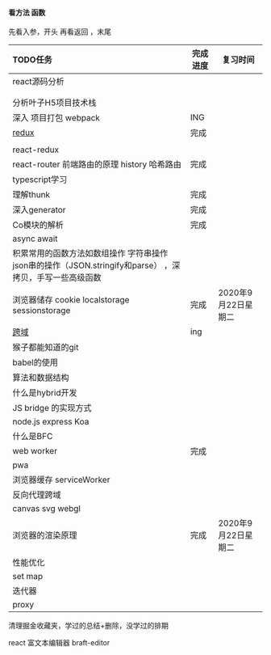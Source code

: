 #### 看方法 函数
先看入参，开头
再看返回 ，末尾



| TODO任务                                                     | 完成进度 | 复习时间            |
| :----------------------------------------------------------- | -------- | ------------------- |
| react源码分析                                                |          |                     |
|                                                              |          |                     |
|                                                              |          |                     |
| 分析叶子H5项目技术栈                                         |          |                     |
| 深入 项目打包    webpack                                     | ING      |                     |
| [redux](./React/redux/redux.js)                              | 完成     |                     |
|                                                              |          |                     |
| react-redux                                                  |          |                     |
| react-router 前端路由的原理 history 哈希路由                 | 完成     |                     |
| typescript学习                                               |          |                     |
| 理解thunk                                                    | 完成     |                     |
| 深入generator                                                | 完成     |                     |
| Co模块的解析                                                 | 完成     |                     |
| async await                                                  |          |                     |
| 积累常用的函数方法如数组操作 字符串操作 json串的操作（JSON.stringify和parse） ，深拷贝，手写一些高级函数 |          |                     |
| 浏览器储存 cookie localstorage sessionstorage                | 完成     | 2020年9月22日星期二 |
| [跨域](./跨域.md)                                            | ing      |                     |
| 猴子都能知道的git                                            |          |                     |
| babel的使用                                                  |          |                     |
| 算法和数据结构                                               |          |                     |
| 什么是hybrid开发                                             |          |                     |
| JS bridge 的实现方式                                         |          |                     |
| node.js      express       Koa                               |          |                     |
| 什么是BFC                                                    |          |                     |
| web worker                                                   | 完成     |                     |
| pwa                                                          |          |                     |
| 浏览器缓存 serviceWorker                                     |          |                     |
| 反向代理跨域                                                 |          |                     |
| canvas  svg     webgl                                        |          |                     |
| 浏览器的渲染原理                                             | 完成     | 2020年9月22日星期二 |
| 性能优化                                                     |          |                     |
| set   map                                                    |          |                     |
| 迭代器                                                       |          |                     |
| proxy                                                        |          |                     |



清理掘金收藏夹，学过的总结+删除，没学过的排期



react 富文本编辑器 braft-editor



